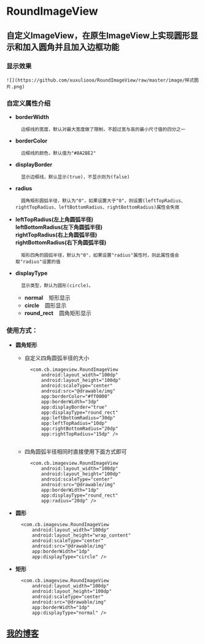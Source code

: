 RoundImageView
====
自定义ImageView，在原生ImageView上实现圆形显示和加入圆角并且加入边框功能
----

### 显示效果

    ![](https://github.com/xuxuliooo/RoundImageView/raw/master/image/样式图片.png)

### 自定义属性介绍

* <b>borderWidth</b>

        边框线的宽度，默认对最大宽度做了限制，不超过宽与高的最小尺寸值的四分之一

* <b>borderColor</b>

        边框线的颜色，默认值为"#8A2BE2"

* <b>displayBorder</b>

        显示边框线，默认显示(true)，不显示则为(false)

* <b>radius</b>

        圆角矩形圆弧半径，默认为"0"，如果设置大于"0"，则设置(leftTopRadius、rightTopRadius、leftBottomRadius、rightBottomRadius)属性会失效

* <b>leftTopRadius(左上角圆弧半径) <br> leftBottomRadius(左下角圆弧半径) <br> rightTopRadius(右上角圆弧半径) <br> rightBottomRadius(右下角圆弧半径)</b>

        矩形四角的圆弧半径，默认为"0"，如果设置"radius"属性时，则此属性值会取"radius"设置的值

* <b>displayType</b>

        显示类型，默认为圆形(circle)。
        
    * <b>normal</b><font style="margin-left:15px">矩形显示</font>
    * <b>circle</b><font style="margin-left:15px">圆形显示</font>
    * <b>round_rect</b><font style="margin-left:15px">圆角矩形显示</font>
    
### 使用方式：


* <b>圆角矩形</b>
    * 自定义四角圆弧半径的大小
    
            <com.cb.imageview.RoundImageView
                android:layout_width="100dp"
                android:layout_height="100dp"
                android:scaleType="center"
                android:src="@drawable/img"
                app:borderColor="#ff0000"
                app:borderWidth="3dp"
                app:displayBorder="true"
                app:displayType="round_rect"
                app:leftBottomRadius="30dp"
                app:leftTopRadius="10dp"
                app:rightBottomRadius="20dp"
                app:rightTopRadius="15dp" />
                            
    * 四角圆弧半径相同时直接使用下面方式即可
    
            <com.cb.imageview.RoundImageView
                android:layout_width="100dp"
                android:layout_height="100dp"
                android:scaleType="center"
                android:src="@drawable/img"
                app:borderWidth="1dp"
                app:displayType="round_rect"
                app:radius="20dp" />

* <b>圆形</b>

        <com.cb.imageview.RoundImageView
            android:layout_width="100dp"
            android:layout_height="wrap_content"
            android:scaleType="center"
            android:src="@drawable/img"
            app:borderWidth="1dp"
            app:displayType="circle" />
            
* <b>矩形</b>

        <com.cb.imageview.RoundImageView
            android:layout_width="100dp"
            android:layout_height="100dp"
            android:scaleType="center"
            android:src="@drawable/img"
            app:borderWidth="1dp"
            app:displayType="normal" />
            


[我的博客](https:xuxuliooo.github.io "悬浮显示")
--
